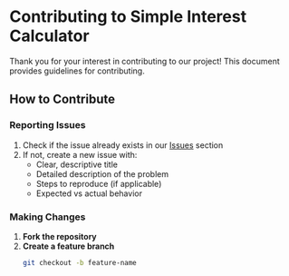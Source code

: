# Contributing to Simple Interest Calculator

Thank you for your interest in contributing to our project! This document provides guidelines for contributing.

## How to Contribute

### Reporting Issues

1. Check if the issue already exists in our [Issues](../../issues) section
2. If not, create a new issue with:
   - Clear, descriptive title
   - Detailed description of the problem
   - Steps to reproduce (if applicable)
   - Expected vs actual behavior

### Making Changes

1. **Fork the repository**
2. **Create a feature branch**
   ```bash
   git checkout -b feature-name
